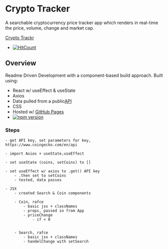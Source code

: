 # Crypto Tracker
A searchable cryptocurrency price tracker app which renders in real-time the price, volume, change and market cap.

[Crypto Trackr](https://erferguson.github.io/crypto-trackr/)

- [![HitCount](http://hits.dwyl.com/erferguson/crypto-tracker.svg)](http://hits.dwyl.com/erferguson/crypto-tracker)

## Overview
Readme Driven Development with a component-based build approach.
Built using:
- React w/ useEffect & useState
- Axios
- Data pulled from a public[API](https://www.coingecko.com/en/api) 
- CSS
- Hosted w/ [GitHub Pages](https://github.com/gitname/react-gh-pages)
- [![npm version](https://badge.fury.io/js/react.svg)](https://badge.fury.io/js/react) 

### Steps
    - get API key, set parameters for key,
    https://www.coingecko.com/en/api

    - import Axios + useState,useEffect 

    - set useState (coins, setCoins) to []

    - set useEffect w/ axios to .get() API key
        - .then set to setCoins
        - tested, data passes 
    
    - JSX
        - created Search & Coin components

        - Coin, rafce
            - basic jsx + classNames
            - props, passed in from App
            - priceChange
                - if < 0 

        
        - Search, rafce
            - basic jsx + classNames
            - handelChange with setSearch



